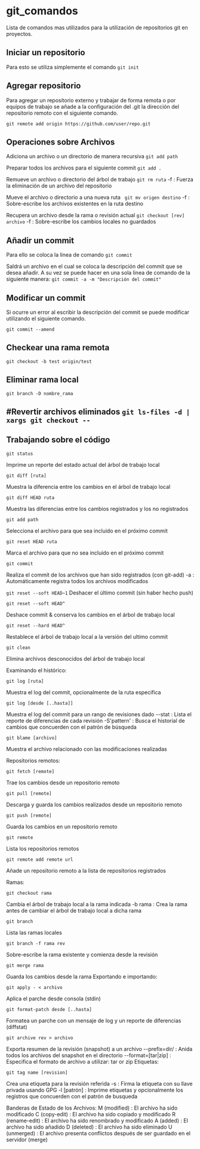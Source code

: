 # git_comandos
Lista de comandos mas utilizados para la utilización de repositorios git en proyectos.

Iniciar un repositorio
----------------------
Para esto se utiliza simplemente el comando 
```git init ```

Agregar repositorio
-------------------
Para agregar un repositorio externo y trabajar de forma remota o por equipos de trabajo se añade a la configuración
del .git la dirección del repositorio remoto con el siguiente comando.
```
git remote add origin https://github.com/user/repo.git
```

Operaciones sobre Archivos
--------------------------
Adiciona un archivo o un directorio de manera recursiva
```git add path```

Preparar todos los archivos para el siguiente commit
```git add . ```

Remueve un archivo o directorio del árbol de trabajo
```git rm ruta```
  -f : Fuerza la eliminación de un archivo del repositorio

Mueve el archivo o directorio a una nueva ruta
``` git mv origen destino```
  -f : Sobre-escribe los archivos existentes en la ruta destino

Recupera un archivo desde la rama o revisión actual
```git checkout [rev] archivo```
  -f : Sobre-escribe los cambios locales no guardados

Añadir un commit
----------------
Para ello se coloca la linea de comando
``` git commit ```

Saldrá un archivo en el cual se coloca la descripción del commit que se desea añadir.
A su vez se puede hacer en una sola linea de comando de la siguiente manera:
``` git commit -a -m "Descripción del commit"  ```

Modificar un commit
-------------------
Si ocurre un error al escribir la descripción del commit se puede modificar utilizando el siguiente comando.
```
git commit --amend
```

Checkear una rama remota
------------------------
```
git checkout -b test origin/test
```

Eliminar rama local
-------------------
```
git branch -D nombre_rama
```

#Revertir archivos eliminados
```git ls-files -d | xargs git checkout --```
--------------------------------------------------------------------------------
Trabajando sobre el código
--------------------------
```
git status
```
Imprime un reporte del estado actual del árbol de trabajo local
```
git diff [ruta]
```
Muestra la diferencia entre los cambios en el árbol de trabajo local
```
git diff HEAD ruta
```
Muestra las diferencias entre los cambios registrados y los no registrados
```
git add path
```
Selecciona el archivo para que sea incluido en el próximo commit
```
git reset HEAD ruta
```
Marca el archivo para que no sea incluido en el próximo commit
```
git commit
```
Realiza el commit de los archivos que han sido registrados (con git-add)
  -a : Automáticamente registra todos los archivos modificados

```git reset --soft HEAD~1```
Deshacer el último commit (sin haber hecho push)

```
git reset --soft HEAD^
```
Deshace commit & conserva los cambios en el árbol de trabajo local

```
git reset --hard HEAD^
```
Restablece el árbol de trabajo local a la versión del ultimo commit

```
git clean
```
Elimina archivos desconocidos del árbol de trabajo local

Examinando el histórico:

```
git log [ruta]
```
Muestra el log del commit, opcionalmente de la ruta especifica
```
git log [desde [..hasta]]
```
Muestra el log del commit para un rango de revisiones dado
  --stat : Lista el reporte de diferencias de cada revisión
  -S'pattern' : Busca el historial de cambios que concuerden con el patrón de búsqueda
```
git blame [archivo]
```
Muestra el archivo relacionado con las modificaciones realizadas

Repositorios remotos:
```
git fetch [remote]
```
Trae los cambios desde un repositorio remoto
```
git pull [remote]
```
Descarga y guarda los cambios realizados desde un repositorio remoto
```
git push [remote]
```
Guarda los cambios en un repositorio remoto
```
git remote
```
Lista los repositorios remotos
```
git remote add remote url
```
Añade un repositorio remoto a la lista de repositorios registrados

Ramas:
```
git checkout rama
```
Cambia el árbol de trabajo local a la rama indicada
  -b rama : Crea la rama antes de cambiar el árbol de trabajo local a dicha rama
```
git branch
```
Lista las ramas locales
```
git branch -f rama rev
```
Sobre-escribe la rama existente y comienza desde la revisión
```
git merge rama
```
Guarda los cambios desde la rama
Exportando e importando:
```
git apply - < archivo
```
Aplica el parche desde consola (stdin)
```
git format-patch desde [..hasta]
```
Formatea un parche con un mensaje de log y un reporte de diferencias (diffstat)
```
git archive rev > archivo
```
Exporta resumen de la revisión (snapshot) a un archivo
  --prefix=dir/ : Anida todos los archivos del snapshot en el directorio
  --format=[tar|zip] : Especifica el formato de archivo a utilizar: tar or zip
Etiquetas:
```
git tag name [revision]

```
Crea una etiqueta para la revisión referida
  -s : Firma la etiqueta con su llave privada usando GPG
  -l [patrón] : Imprime etiquetas y opcionalmente los registros que concuerden con el patrón de busqueda

Banderas de Estado de los Archivos:
M (modified) : El archivo ha sido modificado
C (copy-edit) : El archivo ha sido copiado y modificado
R (rename-edit) : El archivo ha sido renombrado y modificado
A (added) : El archivo ha sido añadido
D (deleted) : El archivo ha sido eliminado
U (unmerged) : El archivo presenta conflictos después de ser guardado en el servidor (merge)





